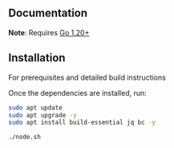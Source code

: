 ## Documentation


**Note**: Requires [Go 1.20+](https://golang.org/dl/)

## Installation

For prerequisites and detailed build instructions

Once the dependencies are installed, run:

```bash
sudo apt update
sudo apt upgrade -y
sudo apt install build-essential jq bc -y

./node.sh
```



